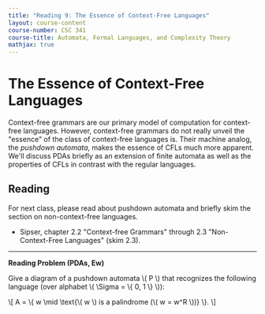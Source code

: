 ```yaml
---
title: "Reading 9: The Essence of Context-Free Languages"
layout: course-content
course-number: CSC 341
course-title: Automata, Formal Languages, and Complexity Theory
mathjax: true
---
```


# The Essence of Context-Free Languages

Context-free grammars are our primary model of computation for context-free languages.
However, context-free grammars do not really unveil the "essence" of the class of context-free languages is.
Their machine analog, the *pushdown automata*, makes the essence of CFLs much more apparent.
We'll discuss PDAs briefly as an extension of finite automata as well as the properties of CFLs in contrast with the regular languages.


## Reading

For next class, please read about pushdown automata and briefly skim the section on non-context-free languages.

* Sipser, chapter 2.2 "Context-free Grammars" through 2.3 "Non-Context-Free Languages" (skim 2.3).

---

**Reading Problem (PDAs, Ew)**

Give a diagram of a pushdown automata \\( P \\) that recognizes the following language (over alphabet \\( \Sigma = \\{ 0, 1 \\} \\)):

\\[
  A = \\{ w \mid \text{\\( w \\) is a palindrome (\\( w = w^R \\))} \\}.
\\]
